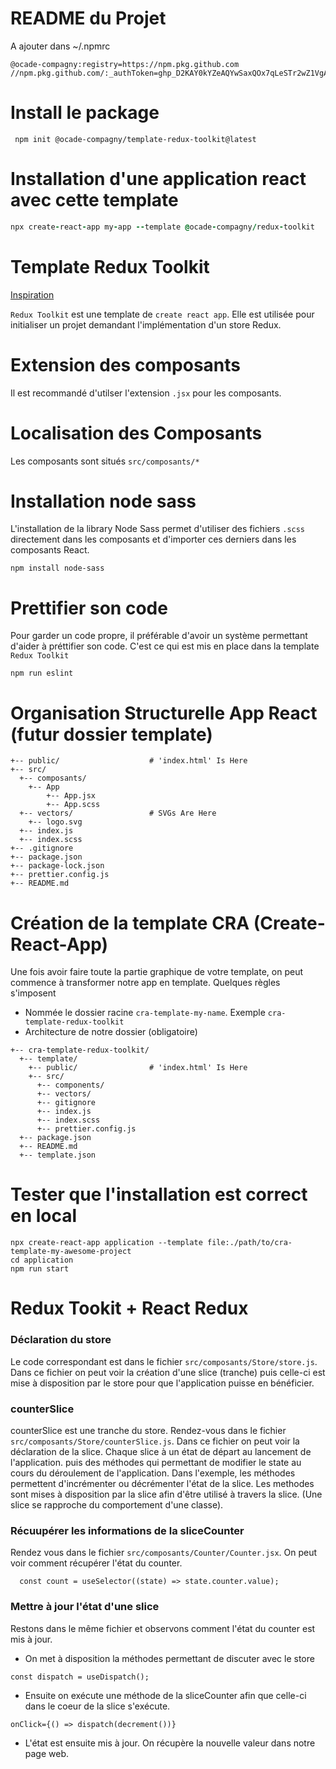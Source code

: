 # README du Projet
A ajouter dans ~/.npmrc
```
@ocade-compagny:registry=https://npm.pkg.github.com
//npm.pkg.github.com/:_authToken=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
```

# Install le package
```
 npm init @ocade-compagny/template-redux-toolkit@latest
```

# Installation d'une application react avec cette template
```j
npx create-react-app my-app --template @ocade-compagny/redux-toolkit
```
# Template Redux Toolkit
[Inspiration](https://dmnchzl.medium.com/comment-cr%C3%A9er-un-template-pour-cra-%EF%B8%8F-2ad38421b7b4)

`Redux Toolkit` est une template de `create react app`. Elle est utilisée pour initialiser un projet demandant l'implémentation d'un store Redux.

# Extension des composants
Il est recommandé d'utilser l'extension `.jsx` pour les composants.

# Localisation des Composants
Les composants sont situés `src/composants/*`

# Installation node sass
L'installation de la library Node Sass permet d'utiliser des fichiers `.scss` directement dans les composants et d'importer ces derniers dans les composants React.
```
npm install node-sass
```
# Prettifier son code
Pour garder un code propre, il préférable d'avoir un système permettant d'aider à préttifier son code. C'est ce qui est mis en place dans la template `Redux Toolkit`
```
npm run eslint
```

# Organisation Structurelle App React (futur dossier template)
```
+-- public/                    # 'index.html' Is Here
+-- src/
  +-- composants/
    +-- App
        +-- App.jsx
        +-- App.scss
  +-- vectors/                 # SVGs Are Here
    +-- logo.svg
  +-- index.js
  +-- index.scss
+-- .gitignore
+-- package.json
+-- package-lock.json
+-- prettier.config.js
+-- README.md
```

# Création de la template CRA (Create-React-App)
Une fois avoir faire toute la partie graphique de votre template, on peut commence à transformer notre app en template. Quelques règles s'imposent
* Nommée le dossier racine `cra-template-my-name`. Exemple `cra-template-redux-toolkit`
* Architecture de notre dossier (obligatoire)
```
+-- cra-template-redux-toolkit/
  +-- template/
    +-- public/                # 'index.html' Is Here
    +-- src/
      +-- components/
      +-- vectors/
      +-- gitignore
      +-- index.js
      +-- index.scss
      +-- prettier.config.js
  +-- package.json
  +-- README.md
  +-- template.json
```

# Tester que l'installation est correct en local
```
npx create-react-app application --template file:./path/to/cra-template-my-awesome-project
cd application
npm run start

```

# Redux Tookit + React Redux
### Déclaration du store
Le code correspondant est dans le fichier `src/composants/Store/store.js`. Dans ce fichier on peut voir la création d'une slice (tranche) puis celle-ci est mise à disposition par le store pour que l'application puisse en bénéficier.

### counterSlice
counterSlice est une tranche du store. Rendez-vous dans le fichier `src/composants/Store/counterSlice.js`. Dans ce fichier on peut voir la déclaration de la slice. Chaque slice à un état de départ au lancement de l'application. puis des méthodes qui permettant de modifier le state au cours du déroulement de l'application. Dans l'exemple, les méthodes permettent d'incrémenter ou décrémenter l'état de la slice. Les methodes sont mises à disposition par la slice afin d'être utilisé à travers la slice. (Une slice se rapproche du comportement d'une classe).

### Récuupérer les informations de la sliceCounter
Rendez vous dans le fichier `src/composants/Counter/Counter.jsx`. On peut voir comment récupérer l'état du counter.
```
  const count = useSelector((state) => state.counter.value);
```

### Mettre à jour l'état d'une slice
Restons dans le même fichier et observons comment l'état du counter est mis à jour.
* On met à disposition la méthodes permettant de discuter avec le store
```
const dispatch = useDispatch();
```
* Ensuite on exécute une méthode de la sliceCounter afin que celle-ci dans le coeur de la slice s'exécute.
```
onClick={() => dispatch(decrement())}
```
* L'état est ensuite mis à jour. On récupère la nouvelle valeur dans notre page web.